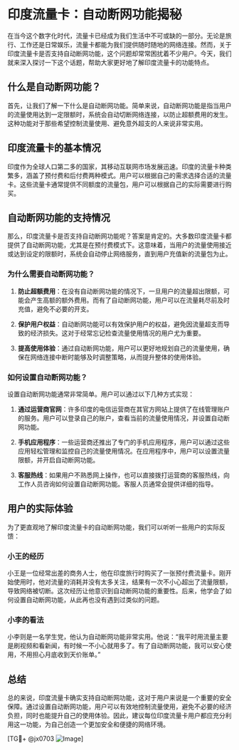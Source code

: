 # 印度流量卡：自动断网功能揭秘

在当今这个数字化时代，流量卡已经成为我们生活中不可或缺的一部分。无论是旅行、工作还是日常娱乐，流量卡都能为我们提供随时随地的网络连接。然而，关于印度流量卡是否支持自动断网功能，这个问题却常常困扰着不少用户。今天，我们就来深入探讨一下这个话题，帮助大家更好地了解印度流量卡的功能特点。

## 什么是自动断网功能？

首先，让我们了解一下什么是自动断网功能。简单来说，自动断网功能是指当用户的流量使用达到一定限额时，系统会自动切断网络连接，以防止超额费用的发生。这种功能对于那些希望控制流量使用、避免意外超支的人来说非常实用。

## 印度流量卡的基本情况

印度作为全球人口第二多的国家，其移动互联网市场发展迅速。印度的流量卡种类繁多，涵盖了预付费和后付费两种模式。用户可以根据自己的需求选择合适的流量卡。这些流量卡通常提供不同额度的流量包，用户可以根据自己的实际需要进行购买。

## 自动断网功能的支持情况

那么，印度流量卡是否支持自动断网功能呢？答案是肯定的。大多数印度流量卡都提供了自动断网功能，尤其是在预付费模式下。这意味着，当用户的流量使用接近或达到设定的限额时，系统会自动停止网络服务，直到用户充值新的流量包为止。

### 为什么需要自动断网功能？

1. **防止超额费用**：在没有自动断网功能的情况下，一旦用户的流量超出限额，可能会产生高额的额外费用。而有了自动断网功能，用户可以在流量耗尽前及时充值，避免不必要的开支。

2. **保护用户权益**：自动断网功能可以有效保护用户的权益，避免因流量超支而导致的经济损失。这对于经常忘记检查流量使用情况的用户尤为重要。

3. **提高使用体验**：通过自动断网功能，用户可以更好地规划自己的流量使用，确保在网络连接中断时能够及时调整策略，从而提升整体的使用体验。

### 如何设置自动断网功能？

设置自动断网功能通常非常简单。用户可以通过以下几种方式实现：

1. **通过运营商官网**：许多印度的电信运营商在其官方网站上提供了在线管理账户的服务。用户可以登录自己的账户，查看当前的流量使用情况，并设置自动断网功能。

2. **手机应用程序**：一些运营商还推出了专门的手机应用程序，用户可以通过这些应用轻松管理和监控自己的流量使用情况。在应用程序中，用户可以设置流量限额，并开启自动断网功能。

3. **客服热线**：如果用户不熟悉网上操作，也可以直接拨打运营商的客服热线，向工作人员咨询如何设置自动断网功能。客服人员通常会提供详细的指导。

## 用户的实际体验

为了更直观地了解印度流量卡的自动断网功能，我们可以听听一些用户的实际反馈：

### 小王的经历

小王是一位经常出差的商务人士，他在印度旅行时购买了一张预付费流量卡。刚开始使用时，他对流量的消耗并没有太多关注，结果有一次不小心超出了流量限额，导致网络被切断。这次经历让他意识到自动断网功能的重要性。后来，他学会了如何设置自动断网功能，从此再也没有遇到过类似的问题。

### 小李的看法

小李则是一名学生党，他认为自动断网功能非常实用。他说：“我平时用流量主要是刷视频和看新闻，有时候一不小心就用多了。有了自动断网功能，我可以安心使用，不用担心月底收到天价账单。”

## 总结

总的来说，印度流量卡确实支持自动断网功能，这对于用户来说是一个重要的安全保障。通过设置自动断网功能，用户可以有效地控制流量使用，避免不必要的经济负担，同时也能提升自己的使用体验。因此，建议每位印度流量卡用户都应充分利用这一功能，为自己创造一个更加安全和便捷的网络环境。

[TG💪+ @jx0703 ![Image](https://github.com/user-attachments/assets/dbca1d08-cadb-493c-b0ec-ad6f7a83f270)]